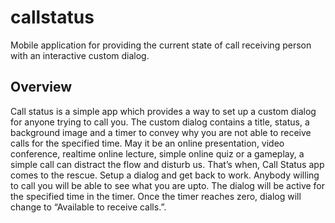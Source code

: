 # callstatus

 Mobile application for providing the current state of call receiving person with an interactive
custom dialog.

## Overview

Call status is a simple app which provides a way to set up a custom dialog for anyone trying to call you.
The custom dialog contains a title, status, a background image and a timer to convey why you are not able
to receive calls for the specified time. May it be an online presentation, video conference, realtime online
lecture, simple online quiz or a gameplay, a simple call can distract the flow and disturb us. That’s when,
Call Status app comes to the rescue. Setup a dialog and get back to work. Anybody willing to call you will
be able to see what you are upto. The dialog will be active for the specified time in the timer. Once the
timer reaches zero, dialog will change to “Available to receive calls.”.
